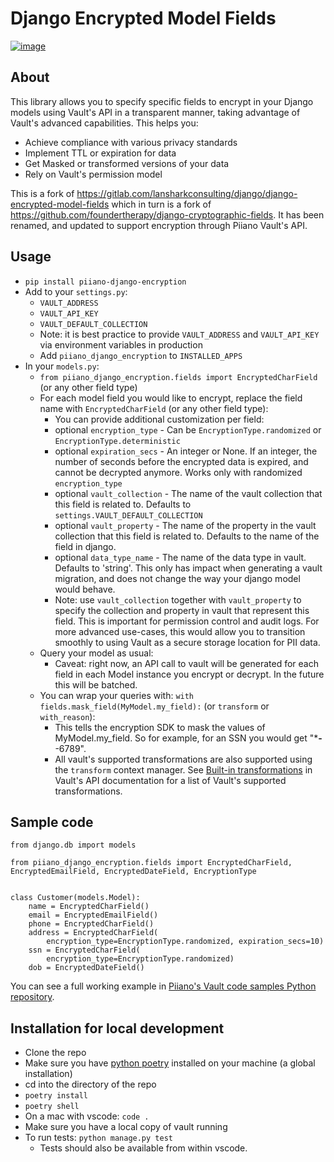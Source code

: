 # Django Encrypted Model Fields

[![image](https://travis-ci.org/lanshark/django-encrypted-model-fields.png)](https://travis-ci.org/lanshark/django-encrypted-model-fields)

## About

This library allows you to specify specific fields to encrypt in your Django models using Vault's API in a transparent manner, taking advantage of Vault's advanced capabilities.
This helps you:
* Achieve compliance with various privacy standards
* Implement TTL or expiration for data
* Get Masked or transformed versions of your data
* Rely on Vault's permission model


This is a fork of
<https://gitlab.com/lansharkconsulting/django/django-encrypted-model-fields> which in turn is a fork of <https://github.com/foundertherapy/django-cryptographic-fields>. It has
been renamed, and updated to support encryption through Piiano Vault's API.

## Usage

* `pip install piiano-django-encryption`
* Add to your `settings.py`:
  * `VAULT_ADDRESS`
  * `VAULT_API_KEY`
  * `VAULT_DEFAULT_COLLECTION`
  * Note: it is best practice to provide `VAULT_ADDRESS` and `VAULT_API_KEY` via environment variables in production
  * Add `piiano_django_encryption` to `INSTALLED_APPS`
* In your `models.py`:
  * `from piiano_django_encryption.fields import EncryptedCharField` (or any other field type)
  * For each model field you would like to encrypt, replace the field name with `EncryptedCharField` (or any other field type):
    * You can provide additional customization per field:
    * optional `encryption_type` - Can be `EncryptionType.randomized` or `EncryptionType.deterministic`
    * optional `expiration_secs` - An integer or None. If an integer, the number of seconds before the encrypted data is expired, and cannot be decrypted anymore. Works only with randomized `encryption_type`
    * optional `vault_collection` - The name of the vault collection that this field is related to. Defaults to `settings.VAULT_DEFAULT_COLLECTION`
    * optional `vault_property` - The name of the property in the vault collection that this field is related to. Defaults to the name of the field in django.
    * optional `data_type_name` - The name of the data type in vault. Defaults to 'string'. This only has impact when generating a vault migration, and does not change the way your django model would behave.
    * Note: use `vault_collection` together with `vault_property` to specify the collection and property in vault that represent this field. This is important for permission control and audit logs. For more advanced use-cases, this would allow you to transition smoothly to using Vault as a secure storage location for PII data.
  * Query your model as usual:
    * Caveat: right now, an API call to vault will be generated for each field in each Model instance you encrypt or decrypt. In the future this will be batched.
  * You can wrap your queries with: `with fields.mask_field(MyModel.my_field):` (or `transform` or `with_reason`):
    * This tells the encryption SDK to mask the values of MyModel.my_field. So for example, for an SSN you would get "***-**-6789". 
    * All vault's supported transformations are also supported using the `transform` context manager. See [Built-in transformations](https://piiano.com/docs/guides/manage-transformations/built-in-transformations) in Vault's API documentation for a list of Vault's supported transformations.

## Sample code

```
from django.db import models

from piiano_django_encryption.fields import EncryptedCharField, EncryptedEmailField, EncryptedDateField, EncryptionType


class Customer(models.Model):
    name = EncryptedCharField()
    email = EncryptedEmailField()
    phone = EncryptedCharField()
    address = EncryptedCharField(
        encryption_type=EncryptionType.randomized, expiration_secs=10)
    ssn = EncryptedCharField(
        encryption_type=EncryptionType.randomized)
    dob = EncryptedDateField()
```

You can see a full working example in [Piiano's Vault code samples Python repository](https://github.com/piiano/vault-code-samples-python-django).

## Installation for local development

* Clone the repo
* Make sure you have [python poetry](https://python-poetry.org/) installed on your machine (a global installation)
* cd into the directory of the repo
* `poetry install`
* `poetry shell`
* On a mac with vscode: `code .`
* Make sure you have a local copy of vault running
* To run tests: `python manage.py test`
  * Tests should also be available from within vscode.

 